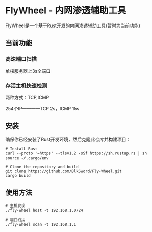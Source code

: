 # FlyWheel - 内网渗透辅助工具

FlyWheel是一个基于Rust开发的内网渗透辅助工具(暂时为当前功能)

## 当前功能

### 高速端口扫描

单核服务器上3s全端口

### 存活主机快速检测

两种方式：TCP,ICMP

254个IP————TCP 2s，ICMP 15s

## 安装

确保你已经安装了Rust开发环境，然后克隆此仓库并构建项目：

```Shell
# Install Rust
curl --proto '=https' --tlsv1.2 -sSf https://sh.rustup.rs | sh
source ~/.cargo/env

# Clone the repository and build
git clone https://github.com/BlkSword/Fly-Wheel.git
cargo build
```


## 使用方法

```Shell
# 主机发现
./fly-wheel host -t 192.168.1.0/24

# 端口扫描
./fly-wheel scan -t 192.168.1.1

```




